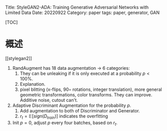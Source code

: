 Title: StyleGAN2-ADA: Training Generative Adversarial Networks with Limited Data
Date: 20220922
Category: paper
tags: paper, generator, GAN

[TOC]

# 概述
[[stylegan2]]

1.  RandAugment has 18 data augmentation -> 6 categories: 
	1. They can be unleaking if it is only executed at a probability $p<100\%$.
	2. Explanation.
	3. pixel blitting (x-flips, 90◦ rotations, integer translation), more general geometric transformations, color transforms. They can improve.  Additive noise, cutout can't.
2. Adaptive Discriminant Augmentation for the probability $p$.
	1. Add augmentation to both of Discriminator and Generator.
	2. $r_t = \mathbb{E}[sign (D_{train})]$ indicates the overfitting
3.  Init $p=0$, adjust $p$ every four batches, based on $r_t$.